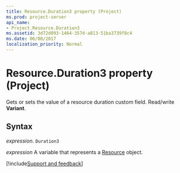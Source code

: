 ```yaml
---
title: Resource.Duration3 property (Project)
ms.prod: project-server
api_name:
- Project.Resource.Duration3
ms.assetid: 3d72d093-1464-357d-a813-51ba3739f8c4
ms.date: 06/08/2017
localization_priority: Normal
---
```



# Resource.Duration3 property (Project)

 Gets or sets the value of a resource duration custom field. Read/write **Variant**.


## Syntax

_expression_. `Duration3`

_expression_ A variable that represents a [Resource](./Project.Resource.md) object.

[!include[Support and feedback](~/includes/feedback-boilerplate.md)]